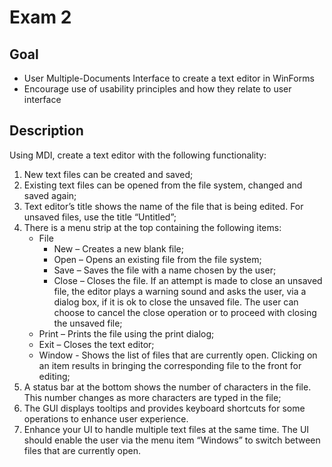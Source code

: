 # Exam 2 <br>
## Goal <br>
 - User Multiple-Documents Interface to create a text editor in WinForms
 - Encourage use of usability principles and how they relate to user interface
## Description <br>
Using MDI, create a text editor with the following functionality:<br>

1. New text files can be created and saved;
2. Existing text files can be opened from the file system, changed and saved again;
3. Text editor’s title shows the name of the file that is being edited. For unsaved files, use the title “Untitled”;
4. There is a menu strip at the top containing the following items:
   - File
     - New – Creates a new blank file;
     - Open – Opens an existing file from the file system;
     - Save – Saves the file with a name chosen by the user;
     - Close – Closes the file. If an attempt is made to close an unsaved file, the editor plays a warning sound and asks the user, via a dialog box, if it is ok to close the unsaved file. The user can choose to cancel the close operation or to proceed with closing the unsaved file;
    - Print – Prints the file using the print dialog;
    - Exit – Closes the text editor;
    - Window - Shows the list of files that are currently open. Clicking on an item results in bringing the corresponding file to the front for editing;
5. A status bar at the bottom shows the number of characters in the file. This number changes as more characters are typed in the file;
6. The GUI displays tooltips and provides keyboard shortcuts for some operations to enhance user experience.
7. Enhance your UI to handle multiple text files at the same time. The UI should enable the user via the menu item “Windows” to switch between files that are currently open.
